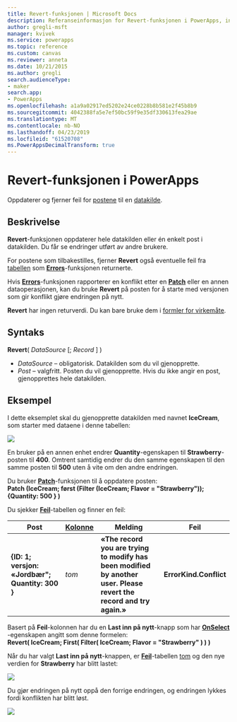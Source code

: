 ```yaml
---
title: Revert-funksjonen | Microsoft Docs
description: Referanseinformasjon for Revert-funksjonen i PowerApps, inkludert syntaks og eksempel
author: gregli-msft
manager: kvivek
ms.service: powerapps
ms.topic: reference
ms.custom: canvas
ms.reviewer: anneta
ms.date: 10/21/2015
ms.author: gregli
search.audienceType:
- maker
search.app:
- PowerApps
ms.openlocfilehash: a1a9a02917ed5202e24ce0228b8b581e2f45b8b9
ms.sourcegitcommit: 4042388fa5e7ef50bc59f9e35df330613fea29ae
ms.translationtype: MT
ms.contentlocale: nb-NO
ms.lasthandoff: 04/23/2019
ms.locfileid: "61520708"
ms.PowerAppsDecimalTransform: true
---
```

# <a name="revert-function-in-powerapps"></a>Revert-funksjonen i PowerApps
Oppdaterer og fjerner feil for [postene](../working-with-tables.md#records) til en [datakilde](../working-with-data-sources.md).

## <a name="description"></a>Beskrivelse
**Revert**-funksjonen oppdaterer hele datakilden eller én enkelt post i datakilden. Du får se endringer utført av andre brukere.

For postene som tilbakestilles, fjerner **Revert** også eventuelle feil fra [tabellen](../working-with-tables.md) som **[Errors](function-errors.md)**-funksjonen returnerte.

Hvis **[Errors](function-errors.md)**-funksjonen rapporterer en konflikt etter en **[Patch](function-patch.md)** eller en annen dataoperasjonen, kan du bruke **Revert** på posten for å starte med versjonen som gir konflikt gjøre endringen på nytt.

**Revert** har ingen returverdi. Du kan bare bruke dem i [formler for virkemåte](../working-with-formulas-in-depth.md).

## <a name="syntax"></a>Syntaks
**Revert**( *DataSource* [; *Record* ] )

* *DataSource* – obligatorisk. Datakilden som du vil gjenopprette.
* *Post* – valgfritt.  Posten du vil gjenopprette.  Hvis du ikke angir en post, gjenopprettes hele datakilden.

## <a name="example"></a>Eksempel
I dette eksemplet skal du gjenopprette datakilden med navnet **IceCream**, som starter med dataene i denne tabellen:

![](media/function-revert/icecream.png)

En bruker på en annen enhet endrer **Quantity**-egenskapen til **Strawberry**-posten til **400**.  Omtrent samtidig endrer du den samme egenskapen til den samme posten til **500** uten å vite om den andre endringen.

Du bruker **[Patch](function-patch.md)**-funksjonen til å oppdatere posten:<br>
**Patch (IceCream; først (Filter (IceCream; Flavor = "Strawberry")); {Quantity: 500 } )**

Du sjekker **[Feil](function-errors.md)**-tabellen og finner en feil:

| Post | [Kolonne](../working-with-tables.md#columns) | Melding | Feil |
| --- | --- | --- | --- |
| **{ID: 1; versjon: «Jordbær"; Quantity: 300 }** |*tom* |**«The record you are trying to modify has been modified by another user.  Please revert the record and try again.»** |**ErrorKind.Conflict** |

Basert på **Feil**-kolonnen har du en **Last inn på nytt**-knapp som har **[OnSelect](../controls/properties-core.md)** -egenskapen angitt som denne formelen:<br>
**Revert( IceCream; First( Filter( IceCream; Flavor = "Strawberry" ) ) )**

Når du har valgt **Last inn på nytt**-knappen, er **[Feil](function-errors.md)**-tabellen [tom](function-isblank-isempty.md) og den nye verdien for **Strawberry** har blitt lastet:

![](media/function-revert/icecream-after.png)

Du gjør endringen på nytt oppå den forrige endringen, og endringen lykkes fordi konflikten har blitt løst.

![](media/function-revert/icecream-success.png)

